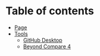 # Table of contents

* [Page](README.md)
* [Tools](tools/README.md)
  * [GitHub Desktop](tools/github-desktop.md)
  * [Beyond Compare 4](tools/beyond-compare-4.md)

